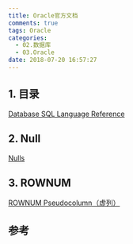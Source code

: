 ```yaml
---
title: Oracle官方文档
comments: true
tags: Oracle
categories:
  - 02.数据库
  - 03.Oracle
date: 2018-07-20 16:57:27
---
```


## 1. 目录

[Database SQL Language Reference](https://docs.oracle.com/cd/E11882_01/server.112/e41084/toc.htm)

## 2. Null

[Nulls](https://docs.oracle.com/cd/E11882_01/server.112/e41084/sql_elements005.htm#SQLRF30037)

## 3. ROWNUM

[ROWNUM Pseudocolumn（虚列）](https://docs.oracle.com/cd/E11882_01/server.112/e41084/pseudocolumns009.htm#SQLRF00255)

## 参考
